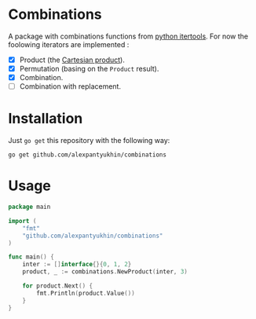 # Combinations
A package with combinations functions from [python itertools](https://docs.python.org/3/library/itertools.html).
For now the foolowing iterators are implemented :
   - [x] Product (the [Cartesian product](https://en.wikipedia.org/wiki/Cartesian_product)).
   - [x] Permutation (basing on the `Product` result).
   - [x] Combination.
   - [ ] Combination with replacement.

# Installation
Just `go get` this repository with the following way:

```
go get github.com/alexpantyukhin/combinations
```

# Usage
```go
package main

import (
    "fmt"
    "github.com/alexpantyukhin/combinations"
)

func main() {
    inter := []interface{}{0, 1, 2}
    product, _ := combinations.NewProduct(inter, 3)

    for product.Next() {
        fmt.Println(product.Value())
    }
}
```
